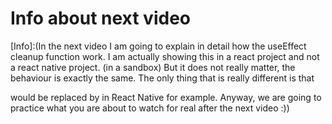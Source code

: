 # Info about next video 


[Info]:(In the next video I am going to explain in detail how the useEffect cleanup function work. I am actually showing this in a react project and not a react native project. (in a sandbox) But it does not really matter, the behaviour is exactly the same. The only thing that is really different is that <div> would be replaced by <View> in React Native for example. Anyway, we are going to practice what you are about to watch for real after the next video :))